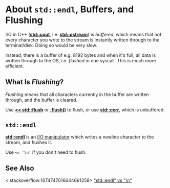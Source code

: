 # About `std::endl`, Buffers, and Flushing

I/O in C++
(**[std::cout](https://en.cppreference.com/w/cpp/io/cout)**, i.e.
**[std::ostream](https://en.cppreference.com/w/cpp/io/basic_ostream)**)
is *buffered*, which means that not every character you write to the stream
is instantly written through to the terminal/disk.
Doing so would be very slow.

Instead, there is a buffer of e.g. 8192 bytes and when it's full,
all data is written through to the OS, i.e. *flushed* in one syscall.
This is much more efficient.

<!-- inline -->
## What Is *Flushing*?
*Flushing* means that all characters currently in the buffer are written through,
and the buffer is cleared.

Use **[<< std::flush](https://en.cppreference.com/w/cpp/io/manip/flush)**
or **[.flush()](https://en.cppreference.com/w/cpp/io/basic_ostream/flush)**
to flush, or use
**[std::cerr](https://en.cppreference.com/w/cpp/io/cerr)**, which is unbuffered.

<!-- inline -->
## `std::endl`
**[std::endl](https://en.cppreference.com/w/cpp/io/manip/endl)**
is an
[I/O manipulator](https://en.cppreference.com/w/cpp/io/manip) which writes a
newline character to the stream, and flushes it.

Use `<< '\n'` if you don't need to flush.

## See Also
<:stackoverflow:1074747016644661258>
["std::endl" vs "\n"](https://stackoverflow.com/q/213907/5740428)
